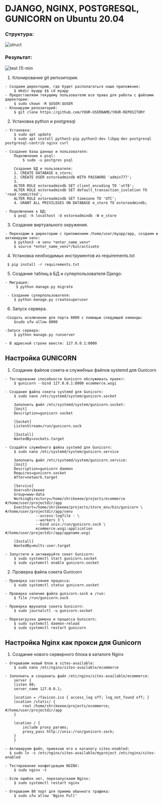 # DJANGO, NGINX, POSTGRESQL, GUNICORN on Ubuntu 20.04

### Структура:
![struct](https://user-images.githubusercontent.com/107879305/236841909-78ed3398-fff1-49bb-a28a-0ca2359ee13b.png)

### Результат:
![test (1)-min](https://user-images.githubusercontent.com/107879305/236841515-dd734896-0f03-4c95-b26d-e1219eb4af63.gif)

1. Клонирование git репозитория.
```
- Создаем директорию, где будет располагаться наше приложение: 
    $ mkdir myapp $$ cd myapp
- Предоставляем текущему пользователю все права для работы с файлами директории: 
    $ sudo chown -R $USER:$USER  
- Клонируем репозиторий: 
    $ git clone https://github.com/YOUR-USERNAME/YOUR-REPOSITORY
```
2. Установка python и postgresql 

```
- Установка:
    $ sudo apt update
    $ sudo apt install python3-pip python3-dev libpq-dev postgresql postgresql-contrib nginx curl
    
- Создание базы данных и пользователя:
    Подключение к psql:
        $ sudo -u postgres psql
    
    Создание БД и пользователя:
    1. CREATE DATABASE e_store;
    2. CREATE USER estoreadmindb WITH PASSWORD 'admin777';
    3.
    ALTER ROLE estoreadmindb SET client_encoding TO 'utf8';
    ALTER ROLE estoreadmindb SET default_transaction_isolation TO 'read committed';
    ALTER ROLE estoreadmindb SET timezone TO 'UTC';
    4. GRANT ALL PRIVILEGES ON DATABASE e_store TO estoreadmindb;
    
- Подключение к БД: 
    $ psql -h localhost -U estoreadmindb -W e_store
```

3. Cоздание виртуального окружения.
```
- Переходим в директорию с приложением /home/user/myapp/app, создаем и активируем venv:
    $ python3 -m venv *enter_name_venv*
    $ source *enter_name_venv*/bin/activate 
```

4. Установка необходимых инструментов из requirements.txt
```
 $ pip install -r requirements.txt
```
5. Создание таблиц в БД и суперпользователя Django:
```
- Миграция:
     $ python manage.py migrate 
 
 - Создание суперпользователя:
    $ python manage.py createsuperuser
```
6. Запуск сервера.
```
-Создать исключение для порта 8000 с помощью следующей команды:
    $sudo ufw allow 8000
        
-Запуск сервера:
    $ python manage.py runserver
    
- В адресной строке ввести: 127.0.0.1:8000
```

## Настройка GUNICORN

1. Создание файлов сокета и служебных файлов systemd для Gunicorn
```
- Тестирование способности Gunicorn обслуживать проект:
    $ gunicorn --bind 127.0.0.1:8000 ecommerce.wsgi
    
- Создание файла сокета systemd для Gunicorn:
    $ sudo nano /etc/systemd/system/gunicorn.socket
    
    Заполнить файл /etc/systemd/system/gunicorn.socket:
    [Unit]
    Description=gunicorn socket

    [Socket]
    ListenStream=/run/gunicorn.sock

    [Install]
    WantedBy=sockets.target

- Cоздайте служебного файла systemd для Gunicorn:
    $ sudo nano /etc/systemd/system/gunicorn.service
    
    Заполнить файл /etc/systemd/system/gunicorn.service:
    [Unit]
    Description=gunicorn daemon
    Requires=gunicorn.socket
    After=network.target

    [Service]
    User=shrikeeee
    Group=www-data
    WorkingDirectory=/home/shrikeeee/projects/ecommerce #/home/user/projectdir/app
    ExecStart=/home/shrikeeee/projects/store_env/bin/gunicorn \ #/home/user/projectdir/app/venv
              --access-logfile - \
              --workers 3 \
              --bind unix:/run/gunicorn.sock \
              ecommerce.wsgi:application #/home/user/projectdir/app/appname.wsgi

    [Install]
    WantedBy=multi-user.target

- Запустите и активируйте сокет Gunicorn:
    $ sudo systemctl start gunicorn.socket
    $ sudo systemctl enable gunicorn.socket
```
2. Проверка файла сокета Gunicorn
```
- Проверка состояния процесса:
    $ sudo systemctl status gunicorn.socket
    
- Проверка наличие файла gunicorn.sock в /run:
    $ file /run/gunicorn.sock

- Проверка жруналов сокета Gunicorn:
    $ sudo journalctl -u gunicorn.socket
    
- Перезагрузка демона и процесса Gunicorn:
    $ sudo systemctl daemon-reload
    $ sudo systemctl restart gunicorn
```
## Настройка Nginx как прокси для Gunicorn

1. Создание нового серверного блока в каталоге Nginx
```
- Открываем новый блок в sites-available:
    $ sudo nano /etc/nginx/sites-available/ecommerce
    
- Заполнить и сохранить файл /etc/nginx/sites-available/ecommerce:
    server {
    listen 80;
    server_name 127.0.0.1;

    location = /favicon.ico { access_log off; log_not_found off; }
    location /static/ {
        root /home/shrikeeee/projects/ecommerce; #/home/user/projectdir/app
    }

    location / {
        include proxy_params;
        proxy_pass http://unix:/run/gunicorn.sock;
    }
    }

- Активируем файл, привязав его к каталогу sites-enabled:
  $ sudo ln -s /etc/nginx/sites-available/myproject /etc/nginx/sites-enabled

- Тестирование конфигурации NGINX:
    $ sudo nginx -t

- Если ошибок нет, перезапускаем Nginx:
    $ sudo systemctl restart nginx

- Открываем 80 порт для приема обычного трафика:
    $ sudo ufw allow 'Nginx Full'
```


